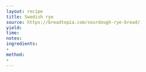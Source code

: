 ```yaml
---
layout: recipe
title: Swedish rye
source: https://breadtopia.com/sourdough-rye-bread/
yield: 
time: 
notes: 
ingredients:
- 
method:
- 
---
```

